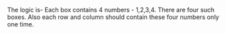 The logic is-
Each box contains 4 numbers - 1,2,3,4. 
There are four such boxes.
Also each row and column should contain these four numbers only one time.